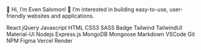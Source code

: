  👋 Hi, I’m Even Salomon!
 👀 I’m interested in building easy-to-use, user-friendly websites and applications.

React jQuery Javascript HTML CSS3 SASS Badge Tailwind TailwindUI Material-UI Nodejs Express.js MongoDB Mongoose Markdown VSCode Git NPM Figma Vercel Render

